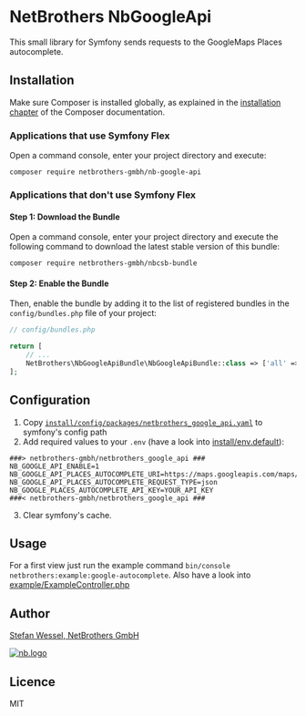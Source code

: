 # NetBrothers NbGoogleApi
This small library for Symfony sends requests to the GoogleMaps Places autocomplete.

## Installation

Make sure Composer is installed globally, as explained in the
[installation chapter](https://getcomposer.org/doc/00-intro.md)
of the Composer documentation.

### Applications that use Symfony Flex

Open a command console, enter your project directory and execute:

```console
composer require netbrothers-gmbh/nb-google-api
```

### Applications that don't use Symfony Flex


#### Step 1: Download the Bundle

Open a command console, enter your project directory and execute the
following command to download the latest stable version of this bundle:

```console
composer require netbrothers-gmbh/nbcsb-bundle
```

#### Step 2: Enable the Bundle

Then, enable the bundle by adding it to the list of registered bundles
in the `config/bundles.php` file of your project:

```php
// config/bundles.php

return [
    // ...
    NetBrothers\NbGoogleApiBundle\NbGoogleApiBundle::class => ['all' => true],
];
```

## Configuration
1. Copy [`install/config/packages/netbrothers_google_api.yaml`](install/config/packages/netbrothers_google_api.yaml) 
to symfony's config path
2. Add required values to your `.env` (have a look into [install/env.default](install/env.default)):
```ymal
###> netbrothers-gmbh/netbrothers_google_api ###
NB_GOOGLE_API_ENABLE=1
NB_GOOGLE_API_PLACES_AUTOCOMPLETE_URI=https://maps.googleapis.com/maps/api/place/autocomplete/
NB_GOOGLE_API_PLACES_AUTOCOMPLETE_REQUEST_TYPE=json
NB_GOOGLE_PLACES_AUTOCOMPLETE_API_KEY=YOUR_API_KEY
###< netbrothers-gmbh/netbrothers_google_api ###
```
3. Clear symfony's cache. 

## Usage
For a first view just run the example command `bin/console netbrothers:example:google-autocomplete`.
Also have a look into [example/ExampleController.php](example/ExampleController.php) 

## Author

[Stefan Wessel, NetBrothers GmbH](https://netbrothers.de)

[![nb.logo](https://netbrothers.de/wp-content/uploads/2020/12/netbrothers_logo.png)](https://netbrothers.de)

## Licence

MIT
